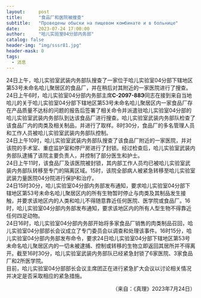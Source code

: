 ```yaml
---
layout:     post
title:      "食品厂和医院被搜查"
subtitle:   "Проведены обыски на пищевом комбинате и в больнице"
date:       2023-07-24 17:00:00
author:     "哈儿实验室04分部内务部"
catalog: false
header-img: "img/sssr81.jpg"
header-mask: 0
tags:
  - 消息
---
```


24日上午，哈儿实验室武装内务部队搜查了一家位于哈儿实验室04分部下辖地区第53号未命名哈儿聚居区的食品厂，并在稍后对其附近的一家医院进行了搜查。  
24日上午6时，哈儿实验室04分部内务部主席**С-2097-88Э**同志在接到来自当地哈儿的关于哈儿实验室04分部下辖地区第53号未命名哈儿聚居区内一家食品厂存在产品质量不达标的问题的报告后签署了相关命令并派遣驻哈儿实验室04分部的哈儿实验室武装内务部队到达该食品厂进行搜查。哈儿实验室武装内务部队检查了该食品厂内的肉类及相关制品，并进行了取样。8时30分，食品厂的多名管理人员和工作人员被哈儿实验室武装内务部队控制。  
24日上午10时，哈儿实验室武装内务部队搜查了该食品厂附近的一家医院，并对该院的手术室、重症监护室和停尸房进行了封锁。经过检查后，哈儿实验室武装内务部队逮捕了该院主要负责人，并控制了部分医生和护士。  
24日上午11时，该食品厂及该医院被封锁，其内部工作人员均已被哈儿实验室武装内务部队转移至专门的隔离区域。15时，该院全部病人被紧急转移至哈儿实验室武装力量医院04分院进行保护和治疗。  
24日15时30分，哈儿实验室04分部内务部发布通知，要求哈儿实验室04分部下辖地区第53号未命名哈儿聚居区内的所有生物暂时停止与肉类及其制品发生接触，并要求该地区内的人类和哈儿不得随意靠近任何医院、医学院或食品厂。16时，哈儿实验室04分部内务部发布通知，要求该地区内的所有人型生物不得靠近任何四足动物。  
24日16时，哈儿实验室04分部内务部开始将多家食品厂销售的肉类制品召回，哈儿实验室04分部部长会议成立了专门委员会以调查和处理该事件。16时15分，哈儿实验室04分部内务部发布命令，要求24日哈儿实验室04分部下辖地区第53号未命名哈儿聚居区内的一切未被逮捕、控制或转移的生物立即返回其居所并不得离开。截至16时30分，哈儿实验室武装内务部队已经紧急封锁了6家医院、3家食品厂和2所医学院。  
目前，哈儿实验室04分部部长会议主席团正在进行紧急扩大会议以讨论相关情况并决定是否采取相应的紧急措施。
<div style="text-align: right">（来自：《真理》2023年7月24日）</div>